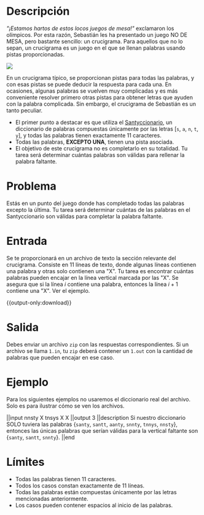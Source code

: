 # Descripción

_"¡Estamos hartos de estos locos juegos de mesa!"_ exclamaron los olímpicos. Por esta razón, Sebastián les ha presentado un juego NO DE MESA, pero bastante sencillo: un crucigrama. Para aquellos que no lo sepan, un crucigrama es un juego en el que se llenan palabras usando pistas proporcionadas.

![](Crucigrama.png)

En un crucigrama típico, se proporcionan pistas para todas las palabras, y con esas pistas se puede deducir la respuesta para cada una. En ocasiones, algunas palabras se vuelven muy complicadas y es más conveniente resolver primero otras pistas para obtener letras que ayuden con la palabra complicada. Sin embargo, el crucigrama de Sebastián es un tanto peculiar.

- El primer punto a destacar es que utiliza el [Santyccionario](https://drive.google.com/file/d/1yHLwjG06VSBU4_GNdTa59YLvEcJGwLsG/view?usp=sharing), un diccionario de palabras compuestas únicamente por las letras [`s`, `a`, `n`, `t`, `y`], y todas las palabras tienen exactamente 11 caracteres.
- Todas las palabras, **EXCEPTO UNA**, tienen una pista asociada.
- El objetivo de este crucigrama no es completarlo en su totalidad. Tu tarea será determinar cuántas palabras son válidas para rellenar la palabra faltante.

# Problema

Estás en un punto del juego donde has completado todas las palabras excepto la última. Tu tarea será determinar cuántas de las palabras en el Santyccionario son válidas para completar la palabra faltante.

# Entrada

Se te proporcionará en un archivo de texto la sección relevante del crucigrama. Consiste en 11 líneas de texto, donde algunas líneas contienen una palabra y otras solo contienen una "X". Tu tarea es encontrar cuántas palabras pueden encajar en la línea vertical marcada por las "X". Se asegura que si la línea $i$ contiene una palabra, entonces la línea $i + 1$ contiene una "X". Ver el ejemplo.

{{output-only:download}}

# Salida

Debes enviar un archivo `zip` con las respuestas correspondientes. Si un archivo se llama `1.in`, tu `zip` deberá contener un `1.out` con la cantidad de palabras que pueden encajar en ese caso.

# Ejemplo

Para los siguientes ejemplos no usaremos el diccionario real del archivo. Solo es para ilustrar cómo se ven los archivos.

||input
nnsty
  X
 tnsys
  X
  X
||output
3
||description
Si nuestro diccionario SOLO tuviera las palabras {`santy`, `santt`, `aanty`, `snnty`, `tnnys`, `nnsty`}, entonces las únicas palabras que serían válidas para la vertical faltante son {`santy`, `santt`, `snnty`}.
||end

# Límites

- Todas las palabras tienen 11 caracteres.
- Todos los casos constan exactamente de 11 líneas.
- Todas las palabras están compuestas únicamente por las letras mencionadas anteriormente.
- Los casos pueden contener espacios al inicio de las palabras.